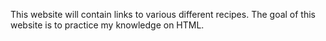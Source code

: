 This website will contain links to various different recipes. The goal of this website is to practice my knowledge on HTML.